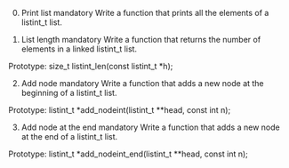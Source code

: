 0. Print list
mandatory
Write a function that prints all the elements of a listint_t list.




1. List length
mandatory
Write a function that returns the number of elements in a linked listint_t list.
 
Prototype: size_t listint_len(const listint_t *h);

2. Add node
mandatory
Write a function that adds a new node at the beginning of a listint_t list.

Prototype: listint_t *add_nodeint(listint_t **head, const int n);


3. Add node at the end
mandatory
Write a function that adds a new node at the end of a listint_t list.

Prototype: listint_t *add_nodeint_end(listint_t **head, const int n);
